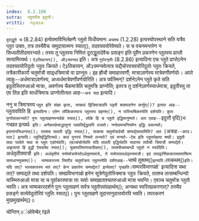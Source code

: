 ```yaml
---
index:  8.2.106
sutra:  प्लुतावैच इदुत्तौ।
vritti:  nyasa
---
```


`दूराद्धूते च` (8.2.84) इत्येवमाविभिर्लक्षणैः प्लुतो विधीयमानः `अचश्च` (1.2.28) इत्यस्योपस्थाने सति यत्रैव प्लुत उक्तः, तत्र तस्यैवैचः समुदायात्मनः स्यात्(), तदवयवयोरेवेष्यते। स च वचनमन्तरेण न सिध्यतीतीदमारभ्यते। तस्य तु प्लुतस्य निमित्तं दूराद्धूतादेवैचः प्रसङ्ग इति पूर्वेण प्रकरणेन प्लुतस्य प्राप्तौ सत्यामित्यर्थः। `ऐ३तिकायन्(), औ३पमन्यव` इति। अत्र `गुरोरनृतीः` (8.2.86) इत्यादिना एचः प्लुते प्राप्तेऽनेन तदवयवयोरिदुतोः प्लुतः क्रियते। ऐ३तिकायन, औ३पमन्यवेत्यत्र यद्यैचोरवयवयोरिदुतोः प्लुतः क्रियते, तत्रैकारीकारौ चतुर्मात्रौ साद्र्धत्रिमात्रो वा प्राप्नुतः। इह ह्रौचौ समाहारवर्णौ; मात्राऽवर्णस्य मात्रेवर्णोवर्णयोः। अपरे त्वाहुः--अर्धमात्राऽवर्णस्य, अध्यर्धमात्रेवर्णोवर्णयोरिति। अत्र पर्वस्मिन्? दर्शनेऽनेन प्लुते कृते सति इदुतोस्तिरुआओ मात्राः, अवर्णस्य चैकमात्रेति चतुमत्रिः प्राप्नोति; इतरत्र तु दर्शनेऽवर्णस्यार्धमात्रा, इदुतीस्तु ता एव तिन्न इति सार्धत्रिमात्रः प्राप्नोतीत्यत आह--`अत्र यदा` इत्यादि।

ननु च त्रिमात्रस्य `प्लुत इति संज्ञा कृता, तत्कथं द्वित्रिमात्रावपि प्लृतौ शक्यावनेन कर्त्तुम्()? इत्यत आह--`प्लुतावविति हि` इत्यादिना। एतेन लौकिकस्यात्र प्लुतस्य ग्रहणम्(), न पारिभाषिकस्येति दर्शयति। कुतः पुनरेतल्लभ्यते? पुनः प्लुतग्रहणमनर्थकं स्यात्(), लोके हि च प्लुतो वृद्धिमानुष्यते। अत एवाह--`इदुत्तौ वृदिं()ध गच्छत इत्यर्थः` इति। अनेकार्थत्वाद्धातूनां प्लवतिर्वृद्धावपि वत्र्तते। नन्वेवमप्यनियमेन वृद्धिः प्रसज्यते; इयत्तानभिधानात्(); ततश्च यावती वृद्धिः स्यात्(), याक्त्या चतुर्मात्रार्वचौ सम्पद्येयातामिति? अत [`अत्राह`--कांउ।पाठः] इत्यादि। प्लुतिर्वृद्धिरित्यर्थः। कथं पुनरयं नियमो लभ्यते? एवं मन्यते--ऐच इति प्लुतापेक्षया षष्ठी। इदुतौ तथा प्लवेते यथा स प्लुत एङोर्भवति; एवञ्चंचोर्भवति यदि तावती वृद्धिर्भवति यावत्या तावैचौ त्रिमात्रौ सम्पद्येते। अकृतायां हि वृद्धौ ऐच्त्वमेव स्यात्(); युक्तपरिमाणत्वादैचाम्(), ततश्चैच्सम्बन्धी प्लुतो न स्यादिति। 
`अर्धतृतीयमात्रौ` इति। अर्धतृतीयं ययोर्मात्रयोस्तेऽर्धतृतयमात्रे, ते ययोस्तावर्धतृतयमात्रौ। इदं तावद्वार्त्तिककारमतमाश्रित्य समाधानमुक्तम्()। 
भाष्यकारस्य त्विष्टैव चतुर्मात्रता प्लुतस्येति दर्शयन्नाह--`भाष्ये तूक्तम्()` इत्यादि। `तत्कथम्()` इति। यदि तत्? भाव्यकारस्य मतं तत्? केन प्रकारेण सम्पद्येत? इत्येतत्? पृच्छति। `सम्परविभागपक्षे` इत्यादिना यथा तत्? सम्पद्यते तथा दर्शयति। समप्रविभागपक्षे ह्रनेन सूत्रेणेदुतोस्त्रिमात्रः प्लुतः क्रियते, ततश्च तत्सम्बन्धिन्यो यास्मिरुआओ मात्रा या च पूर्वाकारमात्रा ताः सर्वाः समाह्मताश्चतरुआओ मात्रा भवन्ति। एवञ्च चतुर्मात्रः प्लुतो भवति। अत्र भाष्यकारदर्शने पुनः प्लुतग्रहणं सर्वत्र प्लुतोपसंग्रहार्थम्(); अन्यथा स्वरितप्रकरणात्? तस्यैव प्रसङ्गे सत्येवेदुतोरिवं प्लुतिः स्यात्()। पुनः प्लुतग्रहणे तूदात्तानुदात्तयोरपि भवति। 
तपरकरणं मुखमुखार्थम्()॥ 

















चोन्तिन्॥ंओवेम्बेर् fइले
